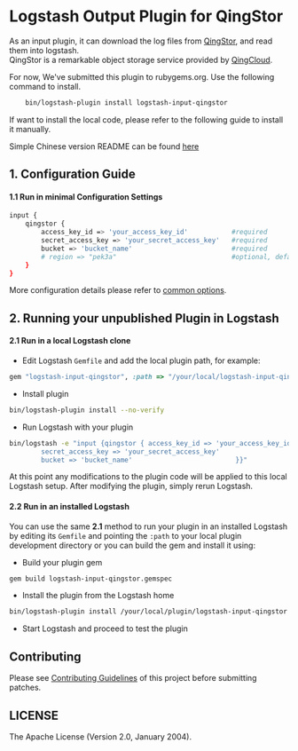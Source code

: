 # Logstash Output Plugin for QingStor 

As an input plugin, it can download the log files from [QingStor](https://www.qingcloud.com/products/storage#qingstor), and read them into logstash.  
QingStor is a remarkable object storage service provided by [QingCloud](https://www.qingcloud.com/).

For now, We've submitted this plugin to rubygems.org. Use the following command to install.
```sh
    bin/logstash-plugin install logstash-input-qingstor
```
If want to install the local code, please refer to the following guide to install it manually.

Simple Chinese version README can be found [here](/README_zh_CN.md)
## 1. Configuration Guide

#### 1.1 Run in minimal Configuration Settings
```sh
input {
    qingstor {
        access_key_id => 'your_access_key_id'           #required 
        secret_access_key => 'your_secret_access_key'   #required  
        bucket => 'bucket_name'                         #required 
        # region => "pek3a"                             #optional, default value "pek3a"                                
    }
}

```

More configuration details please refer to [common options](/docs/index.asciidoc).

## 2. Running your unpublished Plugin in Logstash

#### 2.1 Run in a local Logstash clone

- Edit Logstash `Gemfile` and add the local plugin path, for example:
```ruby
gem "logstash-input-qingstor", :path => "/your/local/logstash-input-qingstor"
```
- Install plugin
```sh
bin/logstash-plugin install --no-verify
```
- Run Logstash with your plugin
```sh
bin/logstash -e "input {qingstor { access_key_id => 'your_access_key_id'            
        secret_access_key => 'your_secret_access_key'     
        bucket => 'bucket_name'                          }}"
```
At this point any modifications to the plugin code will be applied to this local Logstash setup. After modifying the plugin, simply rerun Logstash.

#### 2.2 Run in an installed Logstash

You can use the same **2.1** method to run your plugin in an installed Logstash by editing its `Gemfile` and pointing the `:path` to your local plugin development directory or you can build the gem and install it using:

- Build your plugin gem
```sh
gem build logstash-input-qingstor.gemspec
```
- Install the plugin from the Logstash home
```sh
bin/logstash-plugin install /your/local/plugin/logstash-input-qingstor.gem
```
- Start Logstash and proceed to test the plugin

## Contributing
Please see [Contributing Guidelines](./CONTRIBUTING.md) of this project before submitting patches.

## LICENSE
The Apache License (Version 2.0, January 2004).